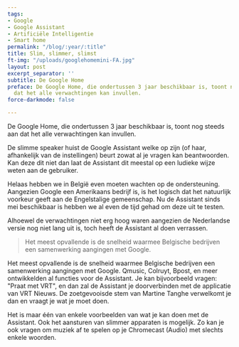 ```yaml
---
tags:
- Google
- Google Assistant
- Artificiële Intelligentie
- Smart home
permalink: "/blog/:year/:title"
title: Slim, slimmer, slimst
ft-img: "/uploads/googlehomemini-FA.jpg"
layout: post
excerpt_separator: ''
subtitle: De Google Home
preface: De Google Home, die ondertussen 3 jaar beschikbaar is, toont nog steeds aan
  dat het alle verwachtingen kan invullen.
force-darkmode: false

---
```

De Google Home, die ondertussen 3 jaar beschikbaar is, toont nog steeds aan dat het alle verwachtingen kan invullen.

De slimme speaker huist de Google Assistant welke op zijn (of haar, afhankelijk van de instellingen) beurt zowat al je vragen kan beantwoorden. Kan deze dit niet dan laat de Assistant dit meestal op een ludieke wijze weten aan de gebruiker.

Helaas hebben we in België even moeten wachten op de ondersteuning. Aangezien Google een Amerikaans bedrijf is, is het logisch dat het natuurlijk voorkeur geeft aan de Engelstalige gemeenschap. Nu de Assistant sinds mei beschikbaar is hebben we al even de tijd gehad om deze uit te testen.

Alhoewel de verwachtingen niet erg hoog waren aangezien de Nederlandse versie nog niet lang uit is, toch heeft de Assistant al doen verrassen.

> Het meest opvallende is de snelheid waarmee Belgische bedrijven een samenwerking aangingen met Google.

Het meest opvallende is de snelheid waarmee Belgische bedrijven een samenwerking aangingen met Google. Qmusic, Colruyt, Bpost, en meer ontwikkelden al functies voor de Assistant. Je kan bijvoorbeeld vragen: "Praat met VRT", en dan zal de Assistant je doorverbinden met de applicatie van VRT Nieuws. De zoetgevooisde stem van Martine Tanghe verwelkomt je dan en vraagt je wat je moet doen.

Het is maar één van enkele voorbeelden van wat je kan doen met de Assistant. Ook het aansturen van slimmer apparaten is mogelijk. Zo kan je ook vragen om muziek af te spelen op je Chromecast (Audio) met slechts enkele woorden.